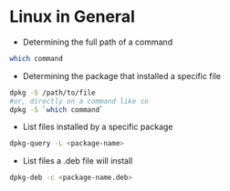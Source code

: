 # Linux in General 

- Determining the full path of a command

```bash
which command
```

- Determining the package that installed a specific file

```bash
dpkg -S /path/to/file
#or, directly on a command like so
dpkg -S `which command`
```

- List files installed by a specific package

```bash
dpkg-query -L <package-name>
```

- List files a .deb file will install

```bash
dpkg-deb -c <package-name.deb>
```
